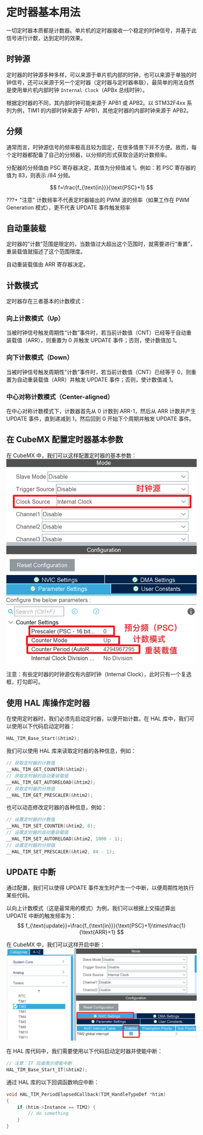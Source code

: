 # 定时器基本用法
一切定时器本质都是计数器。单片机的定时器接收一个稳定的时钟信号，并基于此信号进行计数，达到定时的效果。

## 时钟源
定时器的时钟源多种多样，可以来源于单片机内部的时钟，也可以来源于单独的时钟信号，还可以来源于另一个定时器（定时器与定时器串联），最简单的用法自然是使用单片机内部时钟 `Internal Clock`（APBx 总线时钟）。

根据定时器的不同，其内部时钟可能来源于 APB1 或 APB2。以 STM32F4xx 系列为例，TIM1 的内部时钟来源于 APB1，其他定时器的内部时钟来源于 APB2。

## 分频
通常而言，时钟源信号的频率极高且较为固定，在很多情景下并不方便。故而，每个定时器都配备了自己的分频器，以分频的形式获取合适的计数频率。

分配器的分频值由 PSC 寄存器决定，其值为分频值减 1。例如：若 PSC  寄存器的值为 83，则表示 /84 分频。

$$
f=\frac{f_{\text{in}}}{\text{PSC}+1}
$$

???+ "注意"
    计数频率不代表定时器输出的 PWM 波的频率（如果工作在 PWM Generation 模式），更不代表 UPDATE 事件触发频率

## 自动重装载
定时器的“计数”范围是限定的，当数值过大超出这个范围时，就需要进行“重置”，重装载值就描述了这个范围限度。

自动重装载值由 ARR 寄存器决定。

## 计数模式
定时器存在三者基本的计数模式：

### 向上计数模式（Up）
当被时钟信号触发周期性“计数”事件时，若当前计数值（CNT）已经等于自动重装载值（ARR），则重置为 0 并触发 UPDATE 事件；否则，使计数值加 1。

### 向下计数模式（Down）
当被时钟信号触发周期性“计数”事件时，若当前计数值（CNT）已经等于 0，则重置为自动重装载值（ARR）并触发 UPDATE 事件；否则，使计数值减 1。

### 中心对称计数模式（Center-aligned）
在中心对称计数模式下，计数器首先从 0 计数到 ARR-1，然后从 ARR 计数并产生 UPDATE 事件，直到递减到 1，然后回到 0 开始下个周期并触发 UPDATE 事件。

## 在 CubeMX 配置定时器基本参数
在 CubeMX 中，我们可以这样配置定时器的基本参数：  
![](cubemx_basic.png)

注意：有些定时器的时钟源仅有内部时钟（Internal Clock），此时只有一个复选框，打勾即可。

## 使用 HAL 库操作定时器
在使用定时器时，我们必须先启动定时器，以便开始计数。在 HAL 库中，我们可以使用以下代码启动定时器：
```c
HAL_TIM_Base_Start(&htim2);
```

我们可以使用 HAL 库来读取定时器的各种信息，例如：
```c
// 获取定时器的计数值
__HAL_TIM_GET_COUNTER(&htim2);
// 获取定时器的自动重装载值
__HAL_TIM_GET_AUTORELOAD(&htim2);
// 获取定时器的分频值
__HAL_TIM_GET_PRESCALER(&htim2);
```

也可以动态修改定时器的各种信息，例如：
```c
// 设置定时器的计数值
__HAL_TIM_SET_COUNTER(&htim2, 0);
// 设置定时器的自动重装载值
__HAL_TIM_SET_AUTORELOAD(&htim2, 1000 - 1);
// 设置定时器的分频值
__HAL_TIM_SET_PRESCALER(&htim2, 84 - 1);
```

## UPDATE 中断
通过配置，我们可以使得 UPDATE 事件发生时产生一个中断，以便周期性地执行某些代码。

以向上计数模式（这是最常用的模式）为例，我们可以根据上文描述算出 UPDATE 中断的触发频率为：
$$
f_{\text{update}}=\frac{f_{\text{in}}}{\text{PSC}+1}\times\frac{1}{\text{ARR}+1}
$$

在 CubeMX 中，我们可以这样开启中断：
![](cubemx_nvic.png)

在 HAL 库代码中，我们需要使用以下代码启动定时器并使能中断：
```c
// 注意：IT 后缀表示使能中断
HAL_TIM_Base_Start_IT(&htim2);
```

通过 HAL 库的以下回调函数响应中断：
```c
void HAL_TIM_PeriodElapsedCallback(TIM_HandleTypeDef *htim)
{
    if (htim->Instance == TIM2) {
        // do something
    }
}
```
